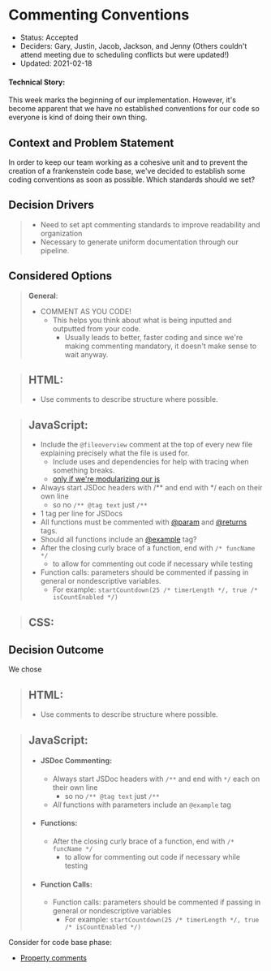 # Commenting Conventions

* Status: Accepted 
* Deciders: Gary, Justin, Jacob, Jackson, and Jenny (Others couldn't attend meeting due to scheduling conflicts but were updated!)
* Updated: 2021-02-18

#### Technical Story: 
This week marks the beginning of our implementation. However, it's become apparent that we have no established conventions for our code so everyone is kind of doing their own thing.

## Context and Problem Statement
In order to keep our team working as a cohesive unit and to prevent the creation of a frankenstein code base, we've decided to establish some coding conventions as soon as possible.
Which standards should we set?


## Decision Drivers

> - Need to set apt commenting standards to improve readability and organization
> - Necessary to generate uniform documentation through our pipeline.

## Considered Options
> **General**:
> - COMMENT AS YOU CODE!
>   - This helps you think about what is being inputted and outputted from your code.
>     - Usually leads to better, faster coding and since we're making commenting mandatory, it doesn't make sense to wait anyway.

> ## HTML:
> - Use comments to describe structure where possible.

> ## JavaScript:
> - Include the `@fileoverview` comment at the top of every new file explaining precisely what the file is used for.
>   - Include uses and dependencies for help with tracing when something breaks.
>   - [only if we're modularizing our js](https://developer.mozilla.org/en-US/docs/Web/JavaScript/Guide/Modules)
> - Always start JSDoc headers with /** and end with */ each on their own line
>   - so no `/** @tag text` just `/**`
> - 1 tag per line for JSDocs
> - All functions must be commented with [@param](https://jsdoc.app/tags-param.html) and [@returns](https://jsdoc.app/tags-returns.html) tags.
> - Should all functions include an [@example](https://jsdoc.app/tags-example.html) tag?
> - After the closing curly brace of a function, end with `/* funcName */`
>   - to allow for commenting out code if necessary while testing
> - Function calls: parameters should be commented if passing in general or nondescriptive variables.
>   - For example: `startCountdown(25 /* timerLength */, true /* isCountEnabled */)`

> ## CSS:

## Decision Outcome

We chose

> ## HTML:
> - Use comments to describe structure where possible.

> ## JavaScript:
> - #### JSDoc Commenting:
>   - Always start JSDoc headers with `/**` and end with `*/` each on their own line
>     - so no `/** @tag text` just `/**`
>   - *All* functions with parameters include an `@example` tag
> - #### Functions:
>   - After the closing curly brace of a function, end with `/* funcName */`
>     - to allow for commenting out code if necessary while testing
> - #### Function Calls:
>   - Function calls: parameters should be commented if passing in general or nondescriptive variables
>     - For example: `startCountdown(25 /* timerLength */, true /* isCountEnabled */)`

Consider for code base phase:
- [Property comments](https://google.github.io/styleguide/jsguide.html#jsdoc-property-comments)

